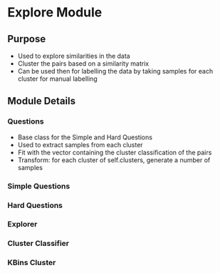 # Explore Module
## Purpose
* Used to explore similarities in the data
* Cluster the pairs based on a similarity matrix
* Can be used then for labelling the data by taking samples for each cluster for manual labelling

## Module Details
### Questions
* Base class for the Simple and Hard Questions
* Used to extract samples from each cluster
* Fit with the vector containing the cluster classification of the pairs
* Transform: for each cluster of self.clusters, generate a number of samples

### Simple Questions

### Hard Questions

### Explorer

### Cluster Classifier

### KBins Cluster

